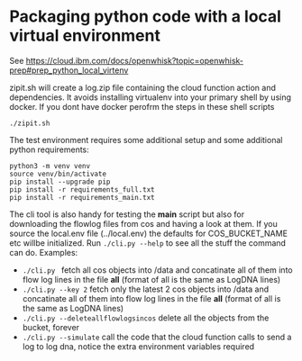 # Packaging python code with a local virtual environment
See https://cloud.ibm.com/docs/openwhisk?topic=openwhisk-prep#prep_python_local_virtenv

zipit.sh will create a log.zip file containing the cloud function action and dependencies.  It avoids installing virtualenv into your primary shell by using docker.  If you dont have docker perofrm the steps in these shell scripts
```
./zipit.sh
```

The test environment requires some additional setup and some additional python requirements:
```
python3 -m venv venv
source venv/bin/activate
pip install --upgrade pip
pip install -r requirements_full.txt
pip install -r requirements_main.txt
```

The cli tool is also handy for testing the __main__ script but also for downloading the flowlog files from cos and having a look at them.  If you source the local.env file (../local.env) the defaults for COS_BUCKET_NAME etc willbe initialized.  Run `./cli.py --help` to see all the stuff the command can do.  Examples:
- `./cli.py ` fetch all cos objects into /data and concatinate all of them into flow log lines in the file **all** (format of all is the same as LogDNA lines)
- `./cli.py --key 2` fetch only the latest 2 cos objects into /data and concatinate all of them into flow log lines in the file **all** (format of all is the same as LogDNA lines)
- `./cli.py --deleteallflowlogsincos` delete all the objects from the bucket, forever
- `./cli.py --simulate` call the code that the cloud function calls to send a log to log dna, notice the extra environment variables required


